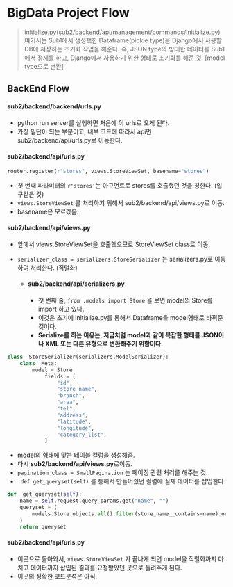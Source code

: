 # BigData Project Flow
> initialize.py(sub2/backend/api/management/commands/initialize.py)
>여기서는 Sub1에서 생성했한 Dataframe(pickle type)을 Django에서 사용할 DB에 저장하는 초기화 작업을 해준다.
>즉, JSON type의 방대한 데이터를 Sub1에서 정제를 하고, Django에서 사용하기 위한 형태로 초기화를 해준 것.
>[model type으로 변환] 

## BackEnd Flow
#### sub2/backend/backend/urls.py
- python run server를 실행하면 처음에 이 urls로 오게 된다.
- 가장 밑단이 되는 부분이고, 내부 코드에 따라서 api면 sub2/backend/api/urls.py로 이동한다. 

#### sub2/backend/api/urls.py
```python
router.register(r"stores", views.StoreViewSet, basename="stores")
```
- 첫 번째 파라미터의 ```r'stores'```는 아규먼트로 stores를 호출했던 것을 칭한다. (입구같은 것)
- ```views.StoreViewSet``` 를 처리하기 위해서  sub2/backend/api/views.py로 이동.
- basename은 모르겠음.

#### sub2/backend/api/views.py
- 앞에서 views.StoreViewSet을 호출했으므로 StoreViewSet class로 이동.
- ```serializer_class = serializers.StoreSerializer``` 는 serializers.py로 이동하여 처리한다. (직렬화)

	- #### sub2/backend/api/serializers.py
		- 첫 번째 줄, ```from .models import Store``` 을 보면 model의 Store를 import 하고 있다.
		- 이것은 초기에 initialize.py를 통해서 Dataframe을 model형태로 바꿔준 것이다.
		- **Serialize를 하는 이유는, 지금처럼 model과 같이 복잡한 형태를 JSON이나 XML 또는 다른 유형으로 변환해주기 위함이다.**
```python
class  StoreSerializer(serializers.ModelSerializer):
	class  Meta:
		model = Store
			fields = [
				"id",
				"store_name",
				"branch",
				"area",
				"tel",
				"address",
				"latitude",
				"longitude",
				"category_list",
			]
``` 
- model의 형태에 맞는 테이블 컬럼을 생성해줌. 
- 다시 **sub2/backend/api/views.py**로이동.
- ```pagination_class = SmallPagination``` 는 페이징 관련 처리를 해주는 것.
- ``` def get_queryset(self)``` 를 통해서 만들어줬던 컬럼에 실제 데이터를 삽입한다.
```python
def  get_queryset(self):
	name = self.request.query_params.get("name", "")
	queryset = (
		models.Store.objects.all().filter(store_name__contains=name).order_by("id")
	)
	return queryset
```

#### sub2/backend/api/urls.py
- 이곳으로 돌아와서, ```views.StoreViewSet``` 가 끝나게 되면 model을 직렬화까지 마치고 데이터까지 삽입된 결과를 요청받았던 곳으로 돌려주게 된다.
- 이곳의 정확한 코드분석은 아직.
